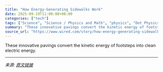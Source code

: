 ```yaml
---
title: "How Energy-Generating Sidewalks Work"
date: 2025-09-19T11:00:00+08:00
categories: ["tech"]
tags: ["Science", "Science / Physics and Math", "physics", "Dot Physics", "Energy", "estimation", "Power", "clean energy"]
summary: "These innovative pavings convert the kinetic energy of footsteps into clean electric energy."
source_url: "https://www.wired.com/story/how-energy-generating-sidewalks-work/"
---
```


These innovative pavings convert the kinetic energy of footsteps into clean electric energy.

---

*来源: [原文链接](https://www.wired.com/story/how-energy-generating-sidewalks-work/)*
